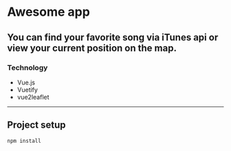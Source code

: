 # Awesome app

## You can find your favorite song via iTunes api or view your current position on the map.

### Technology

- Vue.js
- Vuetify
- vue2leaflet

---

## Project setup

```
npm install
```
